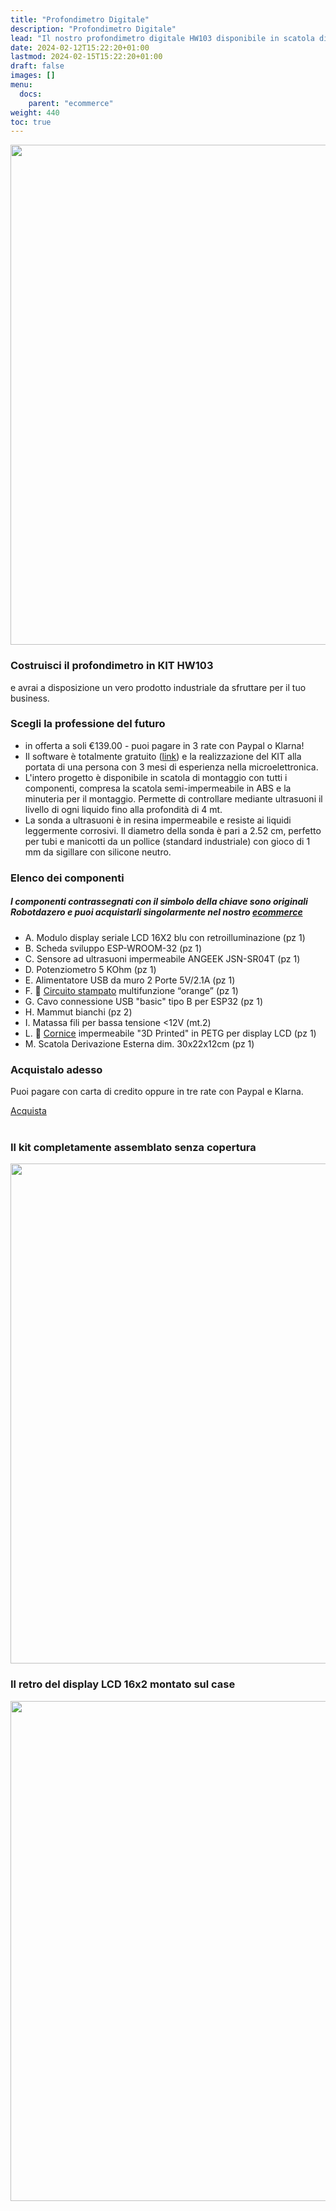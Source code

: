 ```yaml
---
title: "Profondimetro Digitale"
description: "Profondimetro Digitale"
lead: "Il nostro profondimetro digitale HW103 disponibile in scatola di montaggio."
date: 2024-02-12T15:22:20+01:00
lastmod: 2024-02-15T15:22:20+01:00
draft: false
images: []
menu: 
  docs:
    parent: "ecommerce"
weight: 440
toc: true
---
```




<img width="800" class="x figure-img img-fluid lazyload blur-up"  src="/prodotti/profondimetro/102.jpg" alt="">

### Costruisci il profondimetro in KIT HW103

 e avrai a disposizione un vero prodotto industriale da sfruttare per il tuo business.

### Scegli la professione del futuro
- in offerta a soli €139.00 - puoi pagare in 3 rate con Paypal o Klarna!
- Il software è totalmente gratuito (<a href="https://github.com/sebadima/corso-esp32-profondimetro-digitale/blob/main/src/main.ino" target="_blank">link</a>) e la realizzazione del KIT alla portata di una persona con 3 mesi di esperienza nella microelettronica. 
- L'intero progetto è disponibile in scatola di montaggio con tutti i componenti, compresa la scatola semi-impermeabile in ABS e la minuteria per il montaggio. Permette di controllare mediante ultrasuoni il livello di ogni liquido fino alla profondità di 4 mt. 
- La sonda a ultrasuoni è in resina impermeabile e resiste ai liquidi leggermente corrosivi. Il diametro della sonda è pari a 2.52 cm, perfetto per tubi e manicotti da un pollice (standard industriale) con gioco di 1 mm da sigillare con silicone neutro.


### Elenco dei componenti
<h5>I componenti contrassegnati con il simbolo della chiave sono originali Robotdazero e puoi acquistarli singolarmente nel nostro <a href="/docs/ecommerce/">ecommerce</a></h5>

- A. Modulo display seriale LCD 16X2 blu con retroilluminazione (pz 1)
- B. Scheda sviluppo ESP-WROOM-32 (pz 1)
- C. Sensore ad ultrasuoni impermeabile ANGEEK JSN-SR04T (pz 1)
- D. Potenziometro 5 KOhm (pz 1)
- E. Alimentatore USB da muro 2 Porte 5V/2.1A (pz 1)
- F. 🔑 <a href="/docs/ecommerce/multifunzione">Circuito stampato</a> multifunzione “orange” (pz 1)
- G. Cavo connessione USB "basic" tipo B per ESP32 (pz 1)
- H. Mammut bianchi (pz 2)
- I. Matassa fili per bassa tensione <12V (mt.2)
- L. 🔑 <a href="/docs/ecommerce/cornice-display">Cornice</a> impermeabile "3D Printed" in PETG per display LCD (pz 1)
- M. Scatola Derivazione Esterna dim. 30x22x12cm (pz 1)

### Acquistalo adesso
Puoi pagare con carta di credito oppure in tre rate con Paypal e Klarna.

<a class="btn btn-primary btn-lg px-4 mb-2" href="https://buy.stripe.com/28oeYmbIjbXvfUQbIV" role="button">Acquista</a>
<br>
<br>

### Il kit completamente assemblato senza copertura

<img width="800" class="x figure-img img-fluid lazyload blur-up"  src="/prodotti/profondimetro/101.jpg" alt="">

### Il retro del display LCD 16x2 montato sul case
<img width="800" class="x figure-img img-fluid lazyload blur-up"  src="/prodotti/profondimetro/103.jpg" alt="">

